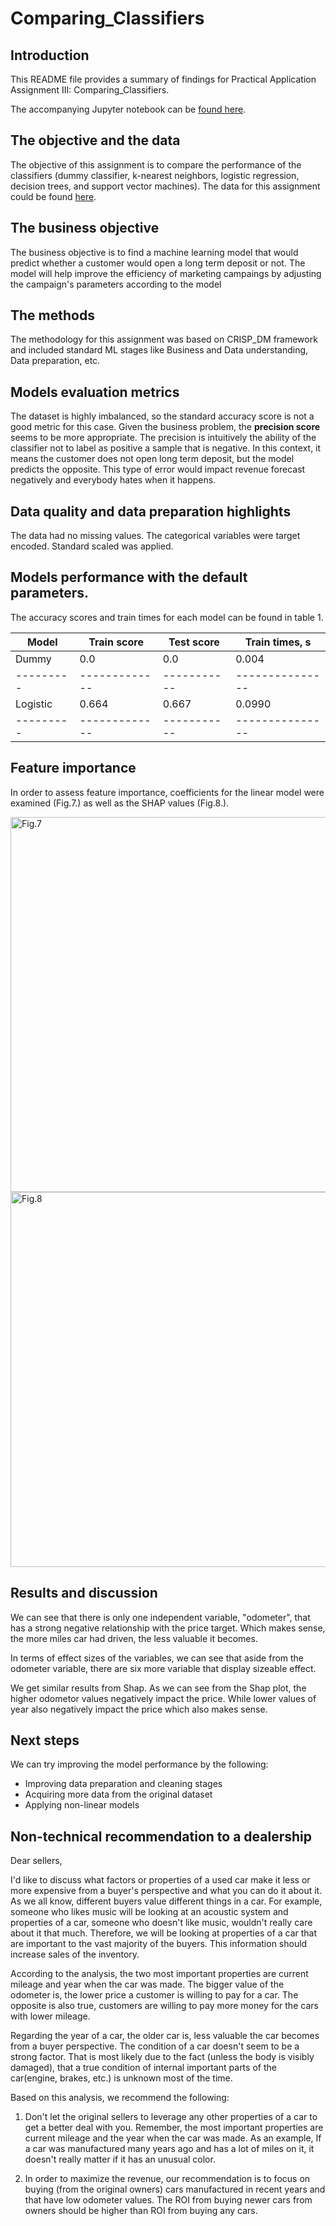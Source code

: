 # Comparing_Classifiers

## Introduction

This README file provides a summary of findings for Practical Application Assignment III: Comparing_Classifiers.

The accompanying Jupyter notebook can be [found here](). 

## The objective and the data

The objective of this assignment is to compare the performance of the classifiers (dummy classifier, k-nearest neighbors, logistic regression, decision trees, and support vector machines). The data for this assignment could be found [here](https://archive.ics.uci.edu/dataset/222/bank+marketing).


## The business objective 

The business objective is to find a machine learning model that would predict whether a customer would open a long term deposit or not. The model will help improve the efficiency of marketing campaings by adjusting the campaign's parameters according to the model

## The methods

The methodology for this assignment was based on CRISP_DM framework and included standard ML stages like Business and Data understanding, Data preparation, etc. 

## Models evaluation metrics

The dataset is highly imbalanced, so the standard accuracy score is not a good metric for this case. Given the business problem, the **precision score** seems to be more appropriate. The precision is intuitively the ability of the classifier not to label as positive a sample that is negative. In this context, it means the customer does not open long term deposit, but the model predicts the opposite. This type of error would impact revenue forecast negatively and everybody hates when it happens.


## Data quality and data preparation highlights

The data had no missing values. The categorical variables were target encoded. Standard scaled was applied.

## Models performance with the default parameters.

The accuracy scores and train times for each model can be found in table 1.

|  Model  | Train score | Test score| Train times, s| 
|---------|-------------|-----------|---------------|
| Dummy   | 0.0         | 0.0       | 0.004         |
|---------|-------------|-----------|---------------|
| Logistic| 0.664	    | 0.667     | 0.0990        |
|---------|-------------|-----------|---------------|



## Feature importance

In order to assess feature importance, coefficients for the linear model were examined (Fig.7.) as well as the SHAP values (Fig.8.).

<img src="/images/7.png" alt="Fig.7" class="center" style="width:600px;height:auto;">

<img src="/images/8.png" alt="Fig.8" class="center" style="width:600px;height:auto;">

## Results and discussion

We can see that there is only one independent variable, "odometer", that has a strong negative relationship with the price target. Which makes sense, the more miles car had driven, the less valuable it becomes.

In terms of effect sizes of the variables, we can see that aside from the odometer variable, there are six more variable that display sizeable effect. 

We get similar results from Shap. As we can see from the Shap plot, the higher odometor values negatively impact the price. While lower values of year also negatively impact the price which also makes sense.

## Next steps

We can try improving the model performance by the following:
- Improving data preparation and cleaning stages
- Acquiring more data from the original dataset
- Applying non-linear models

## Non-technical recommendation to a dealership

Dear sellers,

I'd like to discuss what factors or properties of a used car make it less or more expensive from a buyer's perspective and what you can do it about it. As we all know, different buyers value different things in a car. For example, someone who likes music will be looking at an acoustic system and properties of a car, someone who doesn't like music, wouldn't really care about it that much. Therefore, we will be looking at properties of a car that are important to the vast majority of the buyers. This information should increase sales of the inventory.

According to the analysis, the two most important properties are current mileage and year when the car was made. The bigger value of the odometer is, the lower price a customer is willing to pay for a car. The opposite is also true, customers are willing to pay more money for the cars with lower mileage. 

Regarding the year of a car, the older car is, less valuable the car becomes from a buyer perspective. The condition of a car doesn't seem to be a strong factor. That is most likely due to the fact (unless the body is visibly damaged), that a true condition of internal important parts of the car(engine, brakes, etc.) is unknown most of the time.

Based on this analysis, we recommend the following: 

1) Don't let the original sellers to leverage any other properties of a car to get a better deal with you. Remember, the most important properties are current mileage and the year when the car was made. As an example, If a car was manufactured many years ago and has a lot of miles on it, it doesn't really matter if it has an unusual color. 

2) In order to maximize the revenue, our recommendation is to focus on buying (from the original owners) cars manufactured in recent years and that have low odometer values. The ROI from buying newer cars from owners should be higher than ROI from buying any cars.